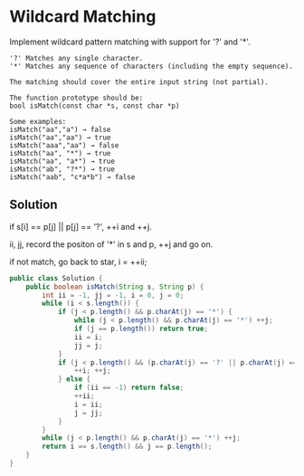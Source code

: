 # Wildcard Matching

Implement wildcard pattern matching with support for '?' and '*'.

    '?' Matches any single character.
    '*' Matches any sequence of characters (including the empty sequence).
    
    The matching should cover the entire input string (not partial).
    
    The function prototype should be:
    bool isMatch(const char *s, const char *p)
    
    Some examples:
    isMatch("aa","a") → false
    isMatch("aa","aa") → true
    isMatch("aaa","aa") → false
    isMatch("aa", "*") → true
    isMatch("aa", "a*") → true
    isMatch("ab", "?*") → true
    isMatch("aab", "c*a*b") → false

## Solution

if s[i]  == p[j] || p[j] == '?', ++i and ++j.

ii, jj, record the positon of '*' in s and p, ++j and go on.

if not match, go back to star, i = ++ii;

```java
public class Solution {
    public boolean isMatch(String s, String p) {
        int ii = -1, jj = -1, i = 0, j = 0;
        while (i < s.length()) {
            if (j < p.length() && p.charAt(j) == '*') {
                while (j < p.length() && p.charAt(j) == '*') ++j;
                if (j == p.length()) return true;
                ii = i;
                jj = j;
            }
            if (j < p.length() && (p.charAt(j) == '?' || p.charAt(j) == s.charAt(i))) {
                ++i; ++j;
            } else {
                if (ii == -1) return false;
                ++ii;
                i = ii;
                j = jj;
            }
        }
        while (j < p.length() && p.charAt(j) == '*') ++j;
        return i == s.length() && j == p.length();
    }
}
```